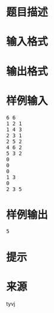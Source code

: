 

# 题目描述



# 输入格式



# 输出格式



# 样例输入


<pre>6 6
1 2 1
1 4 3
2 3 1
2 5 2
4 6 2
5 3 2
0
0
0
1 3
0
2 3 5
</pre>

# 样例输出


<pre>5</pre>

# 提示



# 来源


<p>
tyvj
</p>
